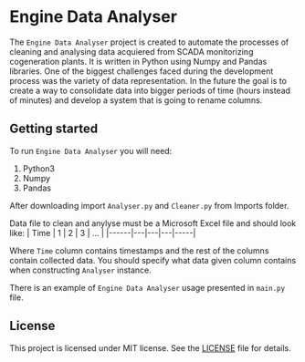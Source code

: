 # Engine Data Analyser
The `Engine Data Analyser` project is created to automate the processes of cleaning and analysing data acquiered from SCADA monitorizing cogeneration plants. It is written in Python using Numpy and Pandas libraries. One of the biggest challenges faced during the development process was the variety of data representation. In the future the goal is to create a way to consolidate data into bigger periods of time (hours instead of minutes) and develop a system that is going to rename columns.

## Getting started
To run `Engine Data Analyser` you will need:
 1. Python3 
 2. Numpy
 3. Pandas

After downloading import `Analyser.py` and `Cleaner.py` from Imports folder.

Data file to clean and anylyse must be a Microsoft Excel file and should look like:
| Time | 1 | 2 | 3 | ... |
|------|---|---|---|-----|

Where `Time` column contains timestamps and the rest of the columns contain collected data. You should specify what data given column contains when constructing `Analyser` instance.

There is an example of `Engine Data Analyser` usage presented in `main.py` file.

## License
This project is licensed under MIT license. See the [LICENSE](https://github.com/kacienk/Engine-Data-Analiser/blob/main/LICENSE) file for details. 
